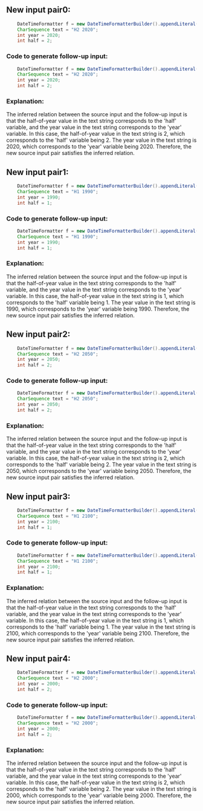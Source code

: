## New input pair0:
```java
    DateTimeFormatter f = new DateTimeFormatterBuilder().appendLiteral('H').appendValue(HALF_OF_YEAR, 2).appendLiteral(' ').appendValue(YEAR).toFormatter();
    CharSequence text = "H2 2020";
    int year = 2020;
    int half = 2;
```
### Code to generate follow-up input:
```java
    DateTimeFormatter f = new DateTimeFormatterBuilder().appendLiteral('H').appendValue(HALF_OF_YEAR, 2).appendLiteral(' ').appendValue(YEAR).toFormatter();
    CharSequence text = "H2 2020";
    int year = 2020;
    int half = 2;
```
### Explanation:
The inferred relation between the source input and the follow-up input is that the half-of-year value in the text string corresponds to the 'half' variable, and the year value in the text string corresponds to the 'year' variable. In this case, the half-of-year value in the text string is 2, which corresponds to the 'half' variable being 2. The year value in the text string is 2020, which corresponds to the 'year' variable being 2020. Therefore, the new source input pair satisfies the inferred relation.

## New input pair1:
```java
    DateTimeFormatter f = new DateTimeFormatterBuilder().appendLiteral('H').appendValue(HALF_OF_YEAR, 1).appendLiteral(' ').appendValue(YEAR).toFormatter();
    CharSequence text = "H1 1990";
    int year = 1990;
    int half = 1;
```
### Code to generate follow-up input:
```java
    DateTimeFormatter f = new DateTimeFormatterBuilder().appendLiteral('H').appendValue(HALF_OF_YEAR, 1).appendLiteral(' ').appendValue(YEAR).toFormatter();
    CharSequence text = "H1 1990";
    int year = 1990;
    int half = 1;
```
### Explanation:
The inferred relation between the source input and the follow-up input is that the half-of-year value in the text string corresponds to the 'half' variable, and the year value in the text string corresponds to the 'year' variable. In this case, the half-of-year value in the text string is 1, which corresponds to the 'half' variable being 1. The year value in the text string is 1990, which corresponds to the 'year' variable being 1990. Therefore, the new source input pair satisfies the inferred relation.

## New input pair2:
```java
    DateTimeFormatter f = new DateTimeFormatterBuilder().appendLiteral('H').appendValue(HALF_OF_YEAR, 2).appendLiteral(' ').appendValue(YEAR).toFormatter();
    CharSequence text = "H2 2050";
    int year = 2050;
    int half = 2;
```
### Code to generate follow-up input:
```java
    DateTimeFormatter f = new DateTimeFormatterBuilder().appendLiteral('H').appendValue(HALF_OF_YEAR, 2).appendLiteral(' ').appendValue(YEAR).toFormatter();
    CharSequence text = "H2 2050";
    int year = 2050;
    int half = 2;
```
### Explanation:
The inferred relation between the source input and the follow-up input is that the half-of-year value in the text string corresponds to the 'half' variable, and the year value in the text string corresponds to the 'year' variable. In this case, the half-of-year value in the text string is 2, which corresponds to the 'half' variable being 2. The year value in the text string is 2050, which corresponds to the 'year' variable being 2050. Therefore, the new source input pair satisfies the inferred relation.

## New input pair3:
```java
    DateTimeFormatter f = new DateTimeFormatterBuilder().appendLiteral('H').appendValue(HALF_OF_YEAR, 1).appendLiteral(' ').appendValue(YEAR).toFormatter();
    CharSequence text = "H1 2100";
    int year = 2100;
    int half = 1;
```
### Code to generate follow-up input:
```java
    DateTimeFormatter f = new DateTimeFormatterBuilder().appendLiteral('H').appendValue(HALF_OF_YEAR, 1).appendLiteral(' ').appendValue(YEAR).toFormatter();
    CharSequence text = "H1 2100";
    int year = 2100;
    int half = 1;
```
### Explanation:
The inferred relation between the source input and the follow-up input is that the half-of-year value in the text string corresponds to the 'half' variable, and the year value in the text string corresponds to the 'year' variable. In this case, the half-of-year value in the text string is 1, which corresponds to the 'half' variable being 1. The year value in the text string is 2100, which corresponds to the 'year' variable being 2100. Therefore, the new source input pair satisfies the inferred relation.

## New input pair4:
```java
    DateTimeFormatter f = new DateTimeFormatterBuilder().appendLiteral('H').appendValue(HALF_OF_YEAR, 2).appendLiteral(' ').appendValue(YEAR).toFormatter();
    CharSequence text = "H2 2000";
    int year = 2000;
    int half = 2;
```
### Code to generate follow-up input:
```java
    DateTimeFormatter f = new DateTimeFormatterBuilder().appendLiteral('H').appendValue(HALF_OF_YEAR, 2).appendLiteral(' ').appendValue(YEAR).toFormatter();
    CharSequence text = "H2 2000";
    int year = 2000;
    int half = 2;
```
### Explanation:
The inferred relation between the source input and the follow-up input is that the half-of-year value in the text string corresponds to the 'half' variable, and the year value in the text string corresponds to the 'year' variable. In this case, the half-of-year value in the text string is 2, which corresponds to the 'half' variable being 2. The year value in the text string is 2000, which corresponds to the 'year' variable being 2000. Therefore, the new source input pair satisfies the inferred relation.
